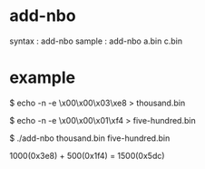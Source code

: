 # add-nbo
syntax : add-nbo <file1> <file2>
sample : add-nbo a.bin c.bin

# example
$ echo -n -e \\x00\\x00\\x03\\xe8 > thousand.bin

$ echo -n -e \\x00\\x00\\x01\\xf4 > five-hundred.bin
  
$ ./add-nbo thousand.bin five-hundred.bin
  
1000(0x3e8) + 500(0x1f4) = 1500(0x5dc)
